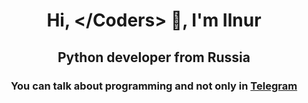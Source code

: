 <h1 align="center">Hi, &lt;/Coders&gt; 👋, I'm Ilnur</h1>
<h2 align="center">Python developer from Russia</h2>
<h3 align="center"> 
  You can talk about programming and not only in <a href="https://t.me/ilnurav">Telegram</a>
</h3>
